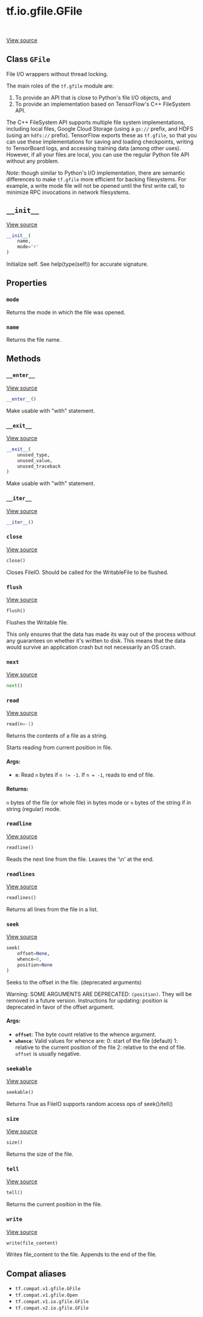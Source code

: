 <div itemscope itemtype="http://developers.google.com/ReferenceObject">
<meta itemprop="name" content="tf.io.gfile.GFile" />
<meta itemprop="path" content="Stable" />
<meta itemprop="property" content="mode"/>
<meta itemprop="property" content="name"/>
<meta itemprop="property" content="__enter__"/>
<meta itemprop="property" content="__exit__"/>
<meta itemprop="property" content="__init__"/>
<meta itemprop="property" content="__iter__"/>
<meta itemprop="property" content="close"/>
<meta itemprop="property" content="flush"/>
<meta itemprop="property" content="next"/>
<meta itemprop="property" content="read"/>
<meta itemprop="property" content="readline"/>
<meta itemprop="property" content="readlines"/>
<meta itemprop="property" content="seek"/>
<meta itemprop="property" content="seekable"/>
<meta itemprop="property" content="size"/>
<meta itemprop="property" content="tell"/>
<meta itemprop="property" content="write"/>
</div>

# tf.io.gfile.GFile

<!-- Insert buttons and diff -->

<table class="tfo-notebook-buttons tfo-api" align="left">
</table>

<a target="_blank" href="/code/stable/tensorflow/python/platform/gfile.py">View source</a>



## Class `GFile`

File I/O wrappers without thread locking.



<!-- Placeholder for "Used in" -->

The main roles of the `tf.gfile` module are:

1. To provide an API that is close to Python's file I/O objects, and
2. To provide an implementation based on TensorFlow's C++ FileSystem API.

The C++ FileSystem API supports multiple file system implementations,
including local files, Google Cloud Storage (using a `gs://` prefix, and
HDFS (using an `hdfs://` prefix). TensorFlow exports these as `tf.gfile`,
so that you can use these implementations for saving and loading checkpoints,
writing to TensorBoard logs, and accessing training data (among other uses).
However, if all your files are local, you can use the regular Python file
API without any problem.

*Note*: though similar to Python's I/O implementation, there are semantic
differences to make `tf.gfile` more efficient for backing filesystems. For
example, a write mode file will not be opened until the first write call, to
minimize RPC invocations in network filesystems.

<h2 id="__init__"><code>__init__</code></h2>

<a target="_blank" href="/code/stable/tensorflow/python/platform/gfile.py">View source</a>

``` python
__init__(
    name,
    mode='r'
)
```

Initialize self.  See help(type(self)) for accurate signature.




## Properties

<h3 id="mode"><code>mode</code></h3>

Returns the mode in which the file was opened.


<h3 id="name"><code>name</code></h3>

Returns the file name.




## Methods

<h3 id="__enter__"><code>__enter__</code></h3>

<a target="_blank" href="/code/stable/tensorflow/python/lib/io/file_io.py">View source</a>

``` python
__enter__()
```

Make usable with "with" statement.


<h3 id="__exit__"><code>__exit__</code></h3>

<a target="_blank" href="/code/stable/tensorflow/python/lib/io/file_io.py">View source</a>

``` python
__exit__(
    unused_type,
    unused_value,
    unused_traceback
)
```

Make usable with "with" statement.


<h3 id="__iter__"><code>__iter__</code></h3>

<a target="_blank" href="/code/stable/tensorflow/python/lib/io/file_io.py">View source</a>

``` python
__iter__()
```




<h3 id="close"><code>close</code></h3>

<a target="_blank" href="/code/stable/tensorflow/python/lib/io/file_io.py">View source</a>

``` python
close()
```

Closes FileIO. Should be called for the WritableFile to be flushed.


<h3 id="flush"><code>flush</code></h3>

<a target="_blank" href="/code/stable/tensorflow/python/lib/io/file_io.py">View source</a>

``` python
flush()
```

Flushes the Writable file.

This only ensures that the data has made its way out of the process without
any guarantees on whether it's written to disk. This means that the
data would survive an application crash but not necessarily an OS crash.

<h3 id="next"><code>next</code></h3>

<a target="_blank" href="/code/stable/tensorflow/python/lib/io/file_io.py">View source</a>

``` python
next()
```




<h3 id="read"><code>read</code></h3>

<a target="_blank" href="/code/stable/tensorflow/python/lib/io/file_io.py">View source</a>

``` python
read(n=-1)
```

Returns the contents of a file as a string.

Starts reading from current position in file.

#### Args:


* <b>`n`</b>: Read `n` bytes if `n != -1`. If `n = -1`, reads to end of file.


#### Returns:

`n` bytes of the file (or whole file) in bytes mode or `n` bytes of the
string if in string (regular) mode.


<h3 id="readline"><code>readline</code></h3>

<a target="_blank" href="/code/stable/tensorflow/python/lib/io/file_io.py">View source</a>

``` python
readline()
```

Reads the next line from the file. Leaves the '\n' at the end.


<h3 id="readlines"><code>readlines</code></h3>

<a target="_blank" href="/code/stable/tensorflow/python/lib/io/file_io.py">View source</a>

``` python
readlines()
```

Returns all lines from the file in a list.


<h3 id="seek"><code>seek</code></h3>

<a target="_blank" href="/code/stable/tensorflow/python/lib/io/file_io.py">View source</a>

``` python
seek(
    offset=None,
    whence=0,
    position=None
)
```

Seeks to the offset in the file. (deprecated arguments)

Warning: SOME ARGUMENTS ARE DEPRECATED: `(position)`. They will be removed in a future version.
Instructions for updating:
position is deprecated in favor of the offset argument.

#### Args:


* <b>`offset`</b>: The byte count relative to the whence argument.
* <b>`whence`</b>: Valid values for whence are:
  0: start of the file (default)
  1: relative to the current position of the file
  2: relative to the end of file. `offset` is usually negative.

<h3 id="seekable"><code>seekable</code></h3>

<a target="_blank" href="/code/stable/tensorflow/python/lib/io/file_io.py">View source</a>

``` python
seekable()
```

Returns True as FileIO supports random access ops of seek()/tell()


<h3 id="size"><code>size</code></h3>

<a target="_blank" href="/code/stable/tensorflow/python/lib/io/file_io.py">View source</a>

``` python
size()
```

Returns the size of the file.


<h3 id="tell"><code>tell</code></h3>

<a target="_blank" href="/code/stable/tensorflow/python/lib/io/file_io.py">View source</a>

``` python
tell()
```

Returns the current position in the file.


<h3 id="write"><code>write</code></h3>

<a target="_blank" href="/code/stable/tensorflow/python/lib/io/file_io.py">View source</a>

``` python
write(file_content)
```

Writes file_content to the file. Appends to the end of the file.






## Compat aliases

* `tf.compat.v1.gfile.GFile`
* `tf.compat.v1.gfile.Open`
* `tf.compat.v1.io.gfile.GFile`
* `tf.compat.v2.io.gfile.GFile`

